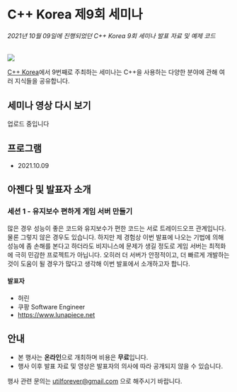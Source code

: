 # C++ Korea 제9회 세미나

###### 2021년 10월 09일에 진행되었던 C++ Korea 9회 세미나 발표 자료 및 예제 코드

<img src="./Logo.png">

[C++ Korea](https://www.facebook.com/groups/cppkorea/)에서 9번째로 주최하는 세미나는 C++을 사용하는 다양한 분야에 관해 여러 지식들을 공유합니다.

## 세미나 영상 다시 보기

업로드 중입니다

## 프로그램

- 2021.10.09 

## 아젠다 및 발표자 소개

### 세션 1 - 유지보수 편하게 게임 서버 만들기

많은 경우 성능이 좋은 코드와 유지보수가 편한 코드는 서로 트레이드오프 관계입니다. 물론 그렇지 않은 경우도 있습니다. 하지만 제 경험상 이번 발표에 나오는 기법에 의해 성능에 좀 손해를 본다고 하더라도 비지니스에 문제가 생길 정도로 게임 서버는 최적화에 극히 민감한 프로젝트가 아닙니다. 오히러 더 서버가 안정적이고, 더 빠르게 개발하는 것이 도움이 될 경우가 많다고 생각해 이번 발표에서 소개하고자 합니다.

#### 발표자

- 허린
- 쿠팡 Software Engineer
- https://www.lunapiece.net

## 안내

- 본 행사는 **온라인**으로 개최하며 비용은 **무료**입니다.
- 행사 이후 발표 자료 및 영상은 발표자의 의사에 따라 공개되지 않을 수 있습니다.

행사 관련 문의는 utilforever@gmail.com 으로 해주시기 바랍니다.

